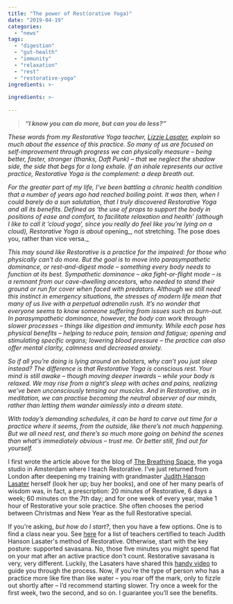 ```yaml
---
title: "The power of Rest(orative Yoga)"
date: "2019-04-19"
categories: 
  - "news"
tags: 
  - "digestion"
  - "gut-health"
  - "immunity"
  - "relaxation"
  - "rest"
  - "restorative-yoga"
ingredients: >-
  
ingredients: >-
  
---
```

> **_“I know you can do more, but can you do less?”_**

_These words from my Restorative Yoga teacher, [Lizzie Lasater](https://www.lizzielasater.com/), explain so much about the essence of this practice. So many of us are focused on self-improvement through progress we can physically measure – being better, faster, stronger (thanks, Daft Punk) – that we neglect the shadow side, the side that begs for a long exhale. If an inhale represents our active practice, Restorative Yoga is the complement: a deep breath out._

_For the greater part of my life, I’ve been battling a chronic health condition that a number of years ago had reached boiling point. It was then, when I could barely do a sun salutation, that I truly discovered Restorative Yoga and all its benefits. Defined as ‘the use of props to support the body in positions of ease and comfort, to facilitate relaxation and health’ (although I like to call it ‘cloud yoga’, since you really do feel like you’re lying on a cloud), Restorative Yoga is about_ opening_, not stretching. The pose does you, rather than vice versa._

_This may sound like Restorative is a practice for the impaired: for those who physically can’t do more. But the goal is to move into parasympathetic dominance, or rest-and-digest mode – something every body needs to function at its best. Sympathetic dominance – aka fight-or-flight mode – is a remnant from our cave-dwelling ancestors, who needed to stand their ground or run for cover when faced with predators. Although we still need this instinct in emergency situations, the stresses of modern life mean that many of us live with a perpetual adrenalin rush. It’s no wonder that everyone seems to know someone suffering from issues such as burn-out. In parasympathetic dominance, however, the body can work through slower processes – things like digestion and immunity. While each pose has physical benefits – helping to reduce pain, tension and fatigue; opening and stimulating specific organs; lowering blood pressure – the practice can also offer mental clarity, calmness and decreased anxiety._

_So if all you’re doing is lying around on bolsters, why can’t you just sleep instead? The difference is that Restorative Yoga is_ conscious _rest. Your mind is still awake – though moving deeper inwards – while your body is relaxed. We may rise from a night’s sleep with aches and pains, realizing we’ve been unconsciously tensing our muscles. And in Restorative, as in meditation, we can practise becoming the neutral observer of our minds, rather than letting them wander aimlessly into a dream state._

_With today’s demanding schedules, it can be hard to carve out time for a practice where it seems, from the outside, like there’s not much happening. But we all need rest, and there’s so much more going on behind the scenes than what’s immediately obvious – trust me. Or better still, find out for yourself._

I first wrote the article above for the blog of [The Breathing Space](https://www.thebreathingspace.nl/), the yoga studio in Amsterdam where I teach Restorative. I've just returned from London after deepening my training with grandmaster [Judith Hanson Lasater](https://www.judithhansonlasater.com/) herself (look her up; buy her books), and one of her many pearls of wisdom was, in fact, a prescription: 20 minutes of Restorative, 6 days a week; 60 minutes on the 7th day; and for one week of every year, make 1 hour of Restorative your sole practice. She often chooses the period between Christmas and New Year as the full Restorative special.

If you're asking, _but how do I start?_, then you have a few options. One is to find a class near you. See [here](https://www.restorativeyogateachers.com/) for a list of teachers certified to teach Judith Hanson Lasater's method of Restorative. Otherwise, start with the key posture: supported savasana. No, those five minutes you might spend flat on your mat after an active practice don't count. Restorative savasana is very, very different. Luckily, the Lasaters have shared this [handy video](https://www.youtube.com/watch?v=nS24K-wco5g) to guide you through the process. Now, if you're the type of person who has a practice more like fire than like water – you roar off the mark, only to fizzle out shortly after – I’d recommend starting slower. Try once a week for the first week, two the second, and so on. I guarantee you’ll see the benefits.
